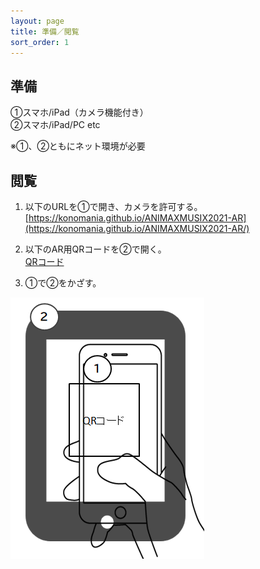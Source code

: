 ```yaml
---
layout: page
title: 準備／閲覧
sort_order: 1
---
```


## 準備

①スマホ/iPad（カメラ機能付き）  
②スマホ/iPad/PC etc

※①、②ともにネット環境が必要

## 閲覧

1. 以下のURLを①で開き、カメラを許可する。  
[https://konomania.github.io/ANIMAXMUSIX2021-AR](https://konomania.github.io/ANIMAXMUSIX2021-AR/)  

2. 以下のAR用QRコードを②で開く。  
[QRコード](qrcode)

3. ①で②をかざす。


![閲覧](assets/images/howtosee.png)
